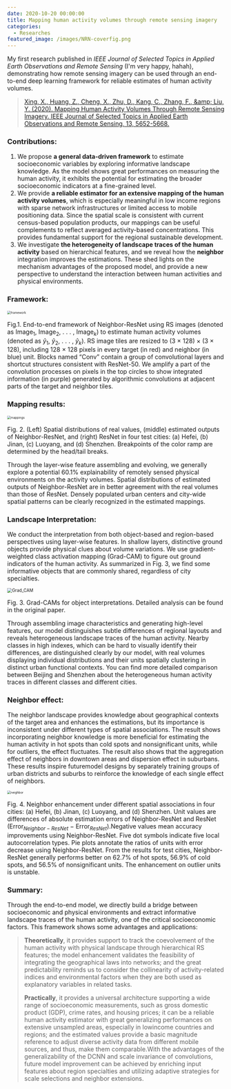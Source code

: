 ```yaml
---
date: 2020-10-20 00:00:00
title: Mapping human activity volumes through remote sensing imagery
categories:
  - Researches
featured_image: /images/NRN-coverfig.png
---
```


My first research published in *IEEE Journal of Selected Topics in Applied Earth Observations and Remote Sensing* (I'm very happy, hahah), demonstrating how remote sensing imagery can be used through an end-to-end deep learning framework for reliable estimates of human activity volumes.

> <a href="https://ieeexplore.ieee.org/abstract/document/9195736/">Xing, X., Huang, Z., Cheng, X., Zhu, D., Kang, C., Zhang, F., &amp;amp; Liu, Y. (2020). Mapping Human Activity Volumes Through Remote Sensing Imagery. IEEE Journal of Selected Topics in Applied Earth Observations and Remote Sensing, 13, 5652-5668.</a>


### Contributions:

1. We propose **a general data-driven framework** to estimate socioeconomic variables by exploring informative landscape knowledge. As the model shows great performances on measuring the human activity, it exhibits the potential
   for estimating the broader socioeconomic indicators at a fine-grained level.
2. We provide **a reliable estimator for an extensive mapping of the human activity volumes**, which is especially meaningful in low income regions with sparse network infrastructures or limited access to mobile positioning data. Since the spatial scale is consistent with current census-based population products, our mappings can be useful complements to reflect averaged activity-based concentrations. This provides fundamental support for the regional sustainable development.
3. We investigate **the heterogeneity of landscape traces of the human activity** based on hierarchical features, and we reveal how the **neighbor** integration improves the estimations. These shed lights on the mechanism advantages of the proposed model, and provide a new perspective to understand the interaction between human activities and physical environments.

### Framework:

<img src= "{{site.baseurl}}\images\blog20101020\framework.png" alt="framework" style="zoom:50%;" />

Fig.1. End-to-end framework of Neighbor-ResNet using RS images (denoted as Image$_1$, Image$_2$, . . . , Image$_k$) to estimate human activity volumes (denoted as $\hat{y}_1$, $\hat{y}_2$, . . . , $\hat{y}_k$). RS image tiles are resized to (3 × 128) × (3 × 128), including 128 × 128 pixels in every target (in red) and neighbor (in blue) unit. Blocks named “Conv” contain a group of convolutional layers and shortcut structures consistent with ResNet-50. We amplify a part of the convolution processes on pixels in the top circles to show integrated information (in purple) generated by algorithmic convolutions at adjacent parts of the target and neighbor tiles.

### Mapping results:

<img src= "{{site.baseurl}}\images\blog20101020\mappings.png" alt="mappings" style="zoom:50%;" />

Fig. 2. (Left) Spatial distributions of real values, (middle) estimated outputs of Neighbor-ResNet, and (right) ResNet in four test cities: (a) Hefei, (b) Jinan, (c) Luoyang, and (d) Shenzhen. Breakpoints of the color ramp are determined by the head/tail breaks.

Through the layer-wise feature assembling and evolving, we generally explore a potential 60.1% explainability of remotely sensed physical environments on the activity volumes. Spatial distributions of estimated outputs of Neighbor-ResNet are in better agreement with the real volumes than those of ResNet. Densely populated urban centers and city-wide spatial patterns can be clearly recognized in the estimated mappings.

### Landscape Interpretation:

We conduct the interpretation from both object-based and region-based perspectives using layer-wise features. In shallow layers, distinctive ground objects provide physical clues about volume variations. We use gradient-weighted class activation mapping (Grad-CAM) to figure out ground indicators of the human activity. As summarized in Fig. 3, we find some informative objects that are commonly shared, regardless of city specialties.

<img src="{{ site.baseurl }}\images\blog20101020\Grad_CAM.png" alt="Grad_CAM" style="zoom:70%;" />

Fig. 3. Grad-CAMs for object interpretations. Detailed analysis can be found in the original paper.

Through assembling image characteristics and generating high-level features, our model distinguishes subtle differences of regional layouts and reveals heterogeneous landscape traces of the human activity. Nearby classes in high indexes, which can be hard to visually identify their differences, are distinguished clearly by our model, with real volumes displaying individual distributions and their units spatially clustering in distinct urban functional contexts. You can find more detailed comparison between Beijing and Shenzhen about the heterogeneous  human activity traces in different classes and different cities.

### Neighbor effect:

The neighbor landscape provides knowledge about geographical contexts of the target area and enhances the estimations, but its importance is inconsistent under different types of spatial associations. The result shows incorporating neighbor knowledge is more beneficial for estimating the human activity in hot spots than cold spots and nonsignificant units, while for outliers, the effect fluctuates. The result also shows that the aggregation effect of neighbors in downtown areas and dispersion effect in suburbans. These results inspire futuremodel designs by separately training groups of urban districts and suburbs to reinforce the knowledge of each single effect of neighbors.

<img src="{{ site.baseurl }}\images\blog20101020\neighbor.png" alt="neighbor" style="zoom: 50%;" />

Fig. 4. Neighbor enhancement under different spatial associations in four cities: (a) Hefei, (b) Jinan, (c) Luoyang, and (d) Shenzhen. Unit values are differences of absolute estimation errors of Neighbor-ResNet and ResNet (Error$_{Neighbor-ResNet}$ − Error$_{ResNet}$).Negative values mean accuracy improvements using Neighbor-ResNet. Five dot symbols indicate five local autocorrelation types. Pie plots annotate the ratios of units with error decrease using Neighbor-ResNet. From the results for test cities, Neighbor-ResNet generally performs better on 62.7% of hot spots, 56.9% of cold spots, and 56.5% of nonsignificant units. The enhancement on outlier units is unstable.

### Summary:

Through the end-to-end model, we directly build a bridge between socioeconomic and physical environments and extract
informative landscape traces of the human activity, one of the critical socioeconomic factors. This framework shows some advantages and applications: 

> **Theoretically**, it provides support to track the coevolvement of the human activity with physical landscape through hierarchical RS features; the model enhancement validates the feasibility of integrating the geographical laws into networks; and the great predictability reminds us to consider the collinearity of activity-related indices and environmental factors when they are both used as explanatory variables in related tasks. 
>
> **Practically**, it provides a universal architecture supporting a wide range of socioeconomic measurements, such as gross domestic product (GDP), crime rates, and housing prices; it can be a reliable human activity estimator with great generalizing performances on extensive unsampled areas, especially in lowincome countries and regions; and the estimated values provide a basic magnitude reference to adjust diverse activity data from different mobile sources, and thus, make them comparable.With the advantages of the generalizability of the DCNN and scale invariance of convolutions, future model improvement can be achieved by enriching input features about region specialties and utilizing adaptive strategies for scale selections and neighbor extensions.

